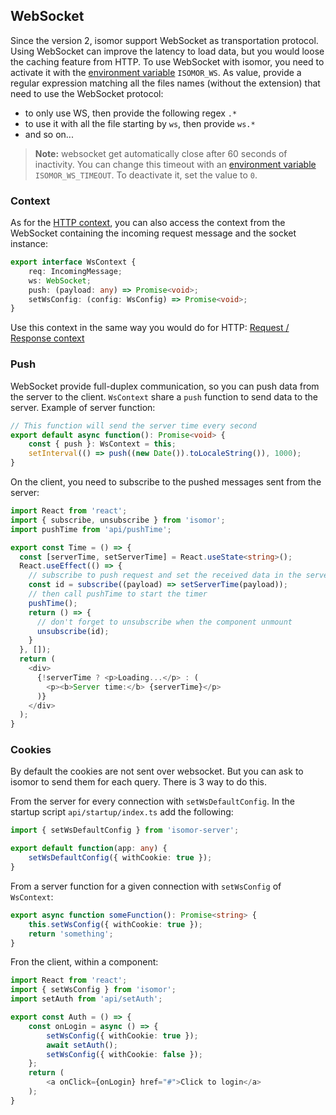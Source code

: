 ## WebSocket

Since the version 2, isomor support WebSocket as transportation protocol. Using WebSocket can improve the latency to load data, but you would loose the caching feature from HTTP. To use WebSocket with isomor, you need to activate it with the [environment variable](Docs/Config.md) `ISOMOR_WS`. As value, provide a regular expression matching all the files names (without the extension) that need to use the WebSocket protocol:

- to only use WS, then provide the following regex `.*`
- to use it with all the file starting by `ws`, then provide `ws.*`
- and so on...

> **Note:** websocket get automatically close after 60 seconds of inactivity. You can change this timeout with an [environment variable](Docs/Config.md) `ISOMOR_WS_TIMEOUT`. To deactivate it, set the value to `0`.

### Context

As for the [HTTP context](Docs/ReqResCtx.md), you can also access the context from the WebSocket containing the incoming request message and the socket instance:

```ts
export interface WsContext {
    req: IncomingMessage;
    ws: WebSocket;
    push: (payload: any) => Promise<void>;
    setWsConfig: (config: WsConfig) => Promise<void>;
}
```

Use this context in the same way you would do for HTTP: [Request / Response context](Docs/ReqResCtx.md)

### Push

WebSocket provide full-duplex communication, so you can push data from the server to the client. `WsContext` share a `push` function to send data to the server. Example of server function:

```ts
// This function will send the server time every second
export default async function(): Promise<void> {
    const { push }: WsContext = this;
    setInterval(() => push((new Date()).toLocaleString()), 1000);
}
```

On the client, you need to subscribe to the pushed messages sent from the server:

```ts
import React from 'react';
import { subscribe, unsubscribe } from 'isomor';
import pushTime from 'api/pushTime';

export const Time = () => {
  const [serverTime, setServerTime] = React.useState<string>();
  React.useEffect(() => {
    // subscribe to push request and set the received data in the serverTime
    const id = subscribe((payload) => setServerTime(payload));
    // then call pushTime to start the timer
    pushTime();
    return () => {
      // don't forget to unsubscribe when the component unmount
      unsubscribe(id);
    }
  }, []);
  return (
    <div>
      {!serverTime ? <p>Loading...</p> : (
        <p><b>Server time:</b> {serverTime}</p>
      )}
    </div>
  );
}
```

### Cookies

By default the cookies are not sent over websocket. But you can ask to isomor to send them for each query. There is 3 way to do this.

From the server for every connection with `setWsDefaultConfig`. In the startup script `api/startup/index.ts` add the following:

```ts
import { setWsDefaultConfig } from 'isomor-server';

export default function(app: any) {
    setWsDefaultConfig({ withCookie: true });
}
```

From a server function for a given connection with `setWsConfig` of `WsContext`:

```ts
export async function someFunction(): Promise<string> {
    this.setWsConfig({ withCookie: true });
    return 'something';
}
```

Fron the client, within a component:

```ts
import React from 'react';
import { setWsConfig } from 'isomor';
import setAuth from 'api/setAuth';

export const Auth = () => {
    const onLogin = async () => {
        setWsConfig({ withCookie: true });
        await setAuth();
        setWsConfig({ withCookie: false });
    };
    return (
        <a onClick={onLogin} href="#">Click to login</a>
    );
}
```
